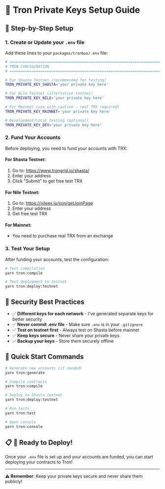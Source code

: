 # 🔑 Tron Private Keys Setup Guide


## 📝 Step-by-Step Setup

### 1. Create or Update your `.env` file

Add these lines to your `packages/tronbox/.env` file:

```bash
# =============================================================================
# TRON CONFIGURATION
# =============================================================================

# For Shasta Testnet (recommended for testing)
TRON_PRIVATE_KEY_SHASTA='your private key here'

# For Nile Testnet (alternative testnet)
TRON_PRIVATE_KEY_NILE='your private key here'

# For Mainnet (use with caution - real TRX required)
TRON_PRIVATE_KEY_MAINNET='your private key here'

# Development/Local testing (optional)
TRON_PRIVATE_KEY_DEV='your private key here'
```

### 2. Fund Your Accounts

Before deploying, you need to fund your accounts with TRX:

#### For Shasta Testnet:

1. Go to: https://www.trongrid.io/shasta/
2. Enter your address
3. Click "Submit" to get free test TRX

#### For Nile Testnet:

1. Go to: https://nileex.io/join/getJoinPage
2. Enter your address
3. Get free test TRX

#### For Mainnet:

- You need to purchase real TRX from an exchange

### 3. Test Your Setup

After funding your accounts, test the configuration:

```bash
# Test compilation
yarn tron:compile

# Test deployment to testnet
yarn tron:deploy:testnet
```

## 🔐 Security Best Practices

- ✅ **Different keys for each network** - I've generated separate keys for better security
- ✅ **Never commit .env file** - Make sure `.env` is in your `.gitignore`
- ✅ **Test on testnet first** - Always test on Shasta before mainnet
- ✅ **Keep keys secure** - Never share your private keys
- ✅ **Backup your keys** - Store them securely offline

## 🎯 Quick Start Commands

```bash
# Generate new accounts (if needed)
yarn tron:generate

# Compile contracts
yarn tron:compile

# Deploy to Shasta testnet
yarn tron:deploy:testnet

# Run tests
yarn tron:test

# Open console
yarn tron:console
```

## 📋 🚀 Ready to Deploy!

Once your `.env` file is set up and your accounts are funded, you can start deploying your contracts to Tron!

---

**⚠️ Remember**: Keep your private keys secure and never share them publicly!
